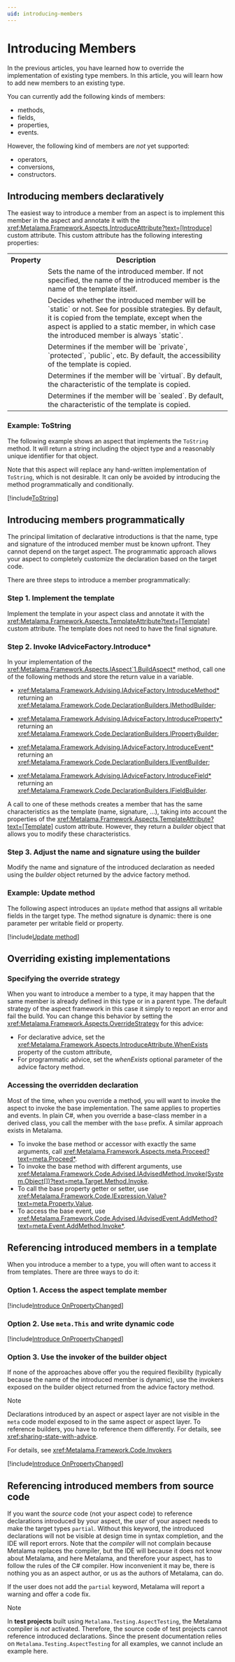 ```yaml
---
uid: introducing-members
---
```

# Introducing Members

In the previous articles, you have learned how to override the implementation of existing type members. In this article, you will learn how to add new members to an existing type.

You can currently add the following kinds of members:

- methods,
- fields,
- properties,
- events.

However, the following kind of members are _not_ yet supported:

- operators,
- conversions,
- constructors.

## Introducing members declaratively

The easiest way to introduce a member from an aspect is to implement this member in the aspect and annotate it with the <xref:Metalama.Framework.Aspects.IntroduceAttribute?text=[Introduce]> custom attribute.  This custom attribute has the following interesting properties:

<table>
    <tr>
        <th>Property</th>
        <th>Description</th>
    </tr>
    <tr>
        <td>
            <xref:Metalama.Framework.Aspects.TemplateAttribute.Name>
        </td>
        <td>
            Sets the name of the introduced member. If not specified, the name of the introduced member is the name of the template itself.
        </td>
    </tr>
    <tr>
        <td>
            <xref:Metalama.Framework.Aspects.IntroduceAttribute.Scope>
        </td>
        <td>
            Decides whether the introduced member will be `static` or not. See <xref:Metalama.Framework.Aspects.IntroductionScope> for possible strategies. By default, it is copied from the template, except when the aspect is applied to a static member, in which case the introduced member is always `static`.
        </td>
    </tr>
    <tr>
        <td>
            <xref:Metalama.Framework.Aspects.TemplateAttribute.Accessibility>
        </td>
        <td>
            Determines if the member will be `private`, `protected`, `public`, etc. By default, the accessibility of the template is copied.
        </td>
    </tr>
    <tr>
        <td>
            <xref:Metalama.Framework.Aspects.TemplateAttribute.IsVirtual>
        </td>
        <td>
            Determines if the member will be `virtual`. By default, the characteristic of the template is copied.
        </td>
    </tr>
    <tr>
        <td>
            <xref:Metalama.Framework.Aspects.TemplateAttribute.IsSealed>
        </td>
        <td>
            Determines if the member will be `sealed`. By default, the characteristic of the template is copied.
        </td>
    </tr>
</table>

### Example: ToString

The following example shows an aspect that implements the `ToString` method. It will return a string including the object type and a reasonably unique identifier for that object.

Note that this aspect will replace any hand-written implementation of `ToString`, which is not desirable. It can only be avoided by introducing the method programmatically and conditionally.

[comment]: # (TODO: #28807)

[!include[ToString](../../../code/Metalama.Documentation.SampleCode.AspectFramework/IntroduceMethod.cs)]

## Introducing members programmatically

The principal limitation of declarative introductions is that the name, type and signature of the introduced member must be known upfront. They cannot depend on the target aspect. The programmatic approach allows your aspect to completely customize the declaration based on the target code.

There are three steps to introduce a member programmatically:

### Step 1. Implement the template

Implement the template in your aspect class and annotate it with the <xref:Metalama.Framework.Aspects.TemplateAttribute?text=[Template]> custom attribute. The template does not need to have the final signature.

### Step 2. Invoke IAdviceFactory.Introduce*

In your implementation of the <xref:Metalama.Framework.Aspects.IAspect`1.BuildAspect*> method, call one of the following methods and store the return value in a variable.

- <xref:Metalama.Framework.Advising.IAdviceFactory.IntroduceMethod*> returning an <xref:Metalama.Framework.Code.DeclarationBuilders.IMethodBuilder>;

- <xref:Metalama.Framework.Advising.IAdviceFactory.IntroduceProperty*> returning an <xref:Metalama.Framework.Code.DeclarationBuilders.IPropertyBuilder>;

- <xref:Metalama.Framework.Advising.IAdviceFactory.IntroduceEvent*> returning an <xref:Metalama.Framework.Code.DeclarationBuilders.IEventBuilder>;

- <xref:Metalama.Framework.Advising.IAdviceFactory.IntroduceField*> returning an <xref:Metalama.Framework.Code.DeclarationBuilders.IFieldBuilder>.

A call to one of these methods creates a member that has the same characteristics as the template (name, signature, ...), taking into account the properties of the <xref:Metalama.Framework.Aspects.TemplateAttribute?text=[Template]> custom attribute. However, they return a _builder_ object that allows you to modify these characteristics.

### Step 3. Adjust the name and signature using the builder

Modify the name and signature of the introduced declaration as needed using the _builder_ object returned by the advice factory method.

### Example: Update method

The following aspect introduces an `Update` method that assigns all writable fields in the target type. The method signature is dynamic: there is one parameter per writable field or property.

[!include[Update method](../../../code/Metalama.Documentation.SampleCode.AspectFramework/UpdateMethod.cs)]

## Overriding existing implementations

### Specifying the override strategy

When you want to introduce a member to a type, it may happen that the same member is already defined in this type or in a parent type. The default strategy of the aspect framework in this case it simply to report an error and fail the build. You can change this behavior by setting the <xref:Metalama.Framework.Aspects.OverrideStrategy> for this advice:

- For declarative advice, set the <xref:Metalama.Framework.Aspects.IntroduceAttribute.WhenExists> property of the custom attribute,
- For programmatic advice, set the _whenExists_ optional parameter of the advice factory method.

[comment]: # (TODO: The implementation and documentation are not final. Another property and parameter should be defined to cope with the case when the member is inherited.)

### Accessing the overridden declaration

Most of the time, when you override a method, you will want to invoke the aspect to invoke the base implementation. The same applies to properties and events. In plain C#, when you override a base-class member in a derived class, you call the member with the `base` prefix. A similar approach exists in Metalama.

- To invoke the base method or accessor with exactly the same arguments, call <xref:Metalama.Framework.Aspects.meta.Proceed?text=meta.Proceed*>.
- To invoke the base method with different arguments, use <xref:Metalama.Framework.Code.Advised.IAdvisedMethod.Invoke(System.Object[])?text=meta.Target.Method.Invoke>.
- To call the base property getter or setter, use <xref:Metalama.Framework.Code.IExpression.Value?text=meta.Property.Value>.
- To access the base event, use <xref:Metalama.Framework.Code.Advised.IAdvisedEvent.AddMethod?text=meta.Event.AddMethod.Invoke*>.

[comment]: # (TODO: When it will work, Disposable example.)

## Referencing introduced members in a template

When you introduce a member to a type, you will often want to access it from templates. There are three ways to do it:

### Option 1. Access the aspect template member

[!include[Introduce OnPropertyChanged](../../../code/Metalama.Documentation.SampleCode.AspectFramework/IntroducePropertyChanged1.cs)]

### Option 2. Use `meta.This` and write dynamic code

[!include[Introduce OnPropertyChanged](../../../code/Metalama.Documentation.SampleCode.AspectFramework/IntroducePropertyChanged3.cs)]

### Option 3. Use the invoker of the builder object

If none of the approaches above offer you the required flexibility (typically because the name of the introduced member is dynamic), use the invokers exposed on the builder object returned from the advice factory method.

> [!NOTE]
> Declarations introduced by an aspect or aspect layer are not visible in the `meta` code model exposed to in the same aspect or aspect layer. To reference builders, you have to reference them differently. For details, see <xref:sharing-state-with-advice>.

For details, see <xref:Metalama.Framework.Code.Invokers>

[!include[Introduce OnPropertyChanged](../../../code/Metalama.Documentation.SampleCode.AspectFramework/IntroducePropertyChanged2.cs)]

## Referencing introduced members from source code

If you want the _source_ code (not your aspect code) to reference declarations introduced by your aspect, the _user_ of your aspect needs to make the target types `partial`. Without this keyword, the introduced declarations will not be visible at design time in syntax completion, and the IDE will report errors. Note that the _compiler_ will not complain because Metalama replaces the compiler, but the IDE will because it does not know about Metalama, and here Metalama, and therefore your aspect, has to follow the rules of the C# compiler. How inconvenient it may be, there is nothing you as an aspect author, or us as the authors of Metalama, can do.

If the user does not add the `partial` keyword, Metalama will report a warning and offer a code fix.

> [!NOTE]
> In __test projects__ built using `Metalama.Testing.AspectTesting`, the Metalama compiler is _not_ activated. Therefore, the source code of test projects cannot reference introduced declarations. Since the present documentation relies on `Metalama.Testing.AspectTesting` for all examples, we cannot include an example here.
